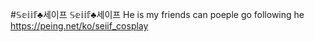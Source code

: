 #𝕊𝕖𝕚𝕚𝕗♣️세이프
 𝕊𝕖𝕚𝕚𝕗♣️세이프 He is my friends can poeple go following he
https://peing.net/ko/seiif_cosplay
